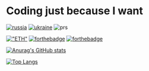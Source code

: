 # Coding just because I want

[![russia](https://img.shields.io/badge/Made%20in-%F0%9F%87%B7%F0%9F%87%BA-red?style=flat-square)](https://img.shields.io/badge/Made%20in-%F0%9F%87%B7%F0%9F%87%BA-red?style=flat-square)
[![ukraine](https://img.shields.io/badge/Stand%20with-%F0%9F%87%BA%F0%9F%87%A6-yellow?style=flat-square)](https://img.shields.io/badge/Stand%20with-%F0%9F%87%BA%F0%9F%87%A6-yellow?style=flat-square)
![prs](https://img.shields.io/badge/dynamic/json?color=blueviolet&label=Merged%20PRs&query=total_count&url=https%3A%2F%2Fapi.github.com%2Fsearch%2Fissues%3Fq%3Dauthor%3Agcat101%2520type%3Apr%2520is%3Amerged)

[!["ETH"](https://img.shields.io/badge/Ethereum-wallet-lightgrey)](https://etherscan.io/address/0x48ff2570f2095a9c7a2feeafd6c05239fc609def)
[![forthebadge](https://forthebadge.com/images/badges/it-works-why.svg)](https://forthebadge.com)
[![forthebadge](https://forthebadge.com/images/badges/made-with-python.svg)](https://forthebadge.com)

[![Anurag's GitHub stats](https://github-readme-stats.vercel.app/api?username=gcat101&count_private=true&show_icons=true&theme=tokyonight)](https://github.com/anuraghazra/github-readme-stats)

[![Top Langs](https://github-readme-stats.vercel.app/api/top-langs/?username=gcat101&langs_count=4&theme=tokyonight&layout=compact)](https://github.com/anuraghazra/github-readme-stats)
